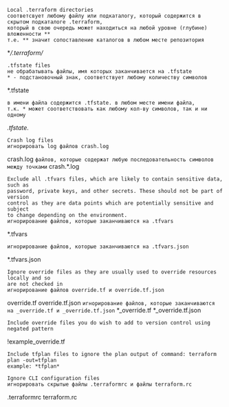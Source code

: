 ```
Local .terraform directories 
соответсвует любому файлу или подкаталогу, который содержится в скрытом подкаталоге .terraform,
который в свою очередь может находиться на любой уровне (глубине) вложенности ** 
т.е. ** значит сопоставление каталогов в любом месте репозитория
```
**/.terraform/*

```
.tfstate files
не обрабатывать файлы, имя которых заканчивается на .tfstate
* - подстановочный знак, соответствует любому количеству символов
```
*.tfstate
```
в имени файла содержится .tfstate. в любом месте имени файла,
т.к. * может соответствовать как любому кол-ву символов, так и ни одному
```
*.tfstate.*

```
Crash log files
игнорировать log файлов crash.log
```
crash.log
```файлов, которые содержат любую последовательность символов между точками```
crash.*.log

```
Exclude all .tfvars files, which are likely to contain sensitive data, such as
password, private keys, and other secrets. These should not be part of version 
control as they are data points which are potentially sensitive and subject 
to change depending on the environment.
игнорирование файлов, которые заканчиваются на .tfvars
```
*.tfvars
```
игнорирование файлов, которые заканчиваются на .tfvars.json
```
*.tfvars.json

```
Ignore override files as they are usually used to override resources locally and so
are not checked in
игнорирование файлов override.tf и override.tf.json
```
override.tf
override.tf.json
```игнорирование файлов, которые заканчиваются на _override.tf и _override.tf.json```
*_override.tf
*_override.tf.json

```
Include override files you do wish to add to version control using negated pattern
```
!example_override.tf

```
Include tfplan files to ignore the plan output of command: terraform plan -out=tfplan
example: *tfplan*
```
```
Ignore CLI configuration files
игнорировать скрытые файлы .terraformrc и файлы terraform.rc
```
.terraformrc
terraform.rc
